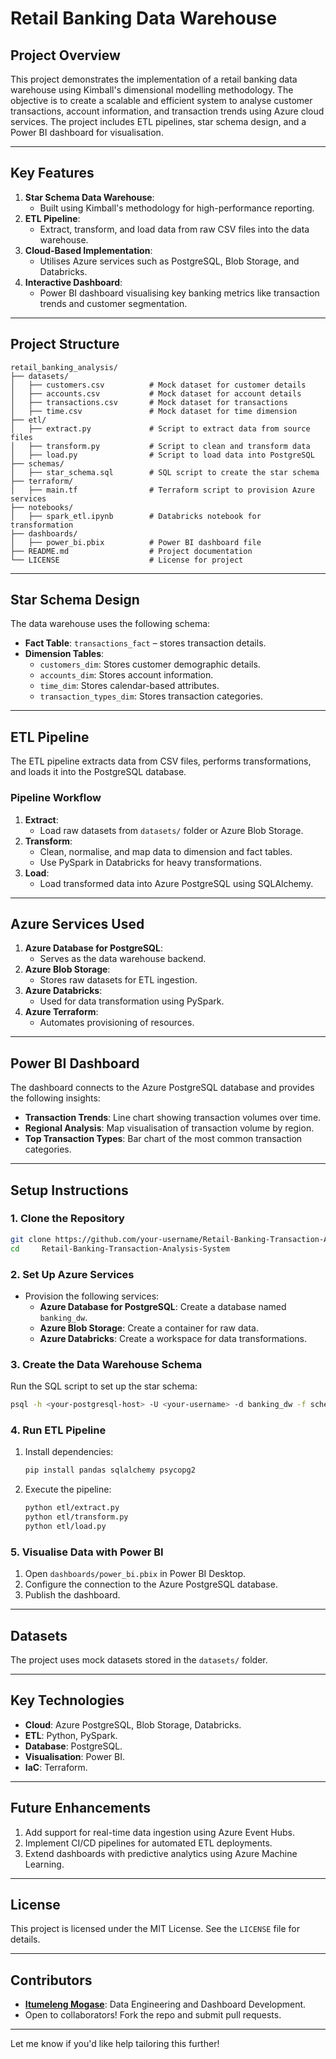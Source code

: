 # **Retail Banking Data Warehouse**

## **Project Overview**
This project demonstrates the implementation of a retail banking data warehouse using Kimball's dimensional modelling methodology. The objective is to create a scalable and efficient system to analyse customer transactions, account information, and transaction trends using Azure cloud services. The project includes ETL pipelines, star schema design, and a Power BI dashboard for visualisation.

---

## **Key Features**
1. **Star Schema Data Warehouse**:
   - Built using Kimball's methodology for high-performance reporting.
2. **ETL Pipeline**:
   - Extract, transform, and load data from raw CSV files into the data warehouse.
3. **Cloud-Based Implementation**:
   - Utilises Azure services such as PostgreSQL, Blob Storage, and Databricks.
4. **Interactive Dashboard**:
   - Power BI dashboard visualising key banking metrics like transaction trends and customer segmentation.

---

## **Project Structure**
```
retail_banking_analysis/
├── datasets/
│   ├── customers.csv          # Mock dataset for customer details
│   ├── accounts.csv           # Mock dataset for account details
│   ├── transactions.csv       # Mock dataset for transactions
│   ├── time.csv               # Mock dataset for time dimension
├── etl/
│   ├── extract.py             # Script to extract data from source files
│   ├── transform.py           # Script to clean and transform data
│   ├── load.py                # Script to load data into PostgreSQL
├── schemas/
│   ├── star_schema.sql        # SQL script to create the star schema
├── terraform/
│   ├── main.tf                # Terraform script to provision Azure services
├── notebooks/
│   ├── spark_etl.ipynb        # Databricks notebook for transformation
├── dashboards/
│   ├── power_bi.pbix          # Power BI dashboard file
├── README.md                  # Project documentation
└── LICENSE                    # License for project
```

---

## **Star Schema Design**
The data warehouse uses the following schema:
- **Fact Table**: `transactions_fact` – stores transaction details.
- **Dimension Tables**:
  - `customers_dim`: Stores customer demographic details.
  - `accounts_dim`: Stores account information.
  - `time_dim`: Stores calendar-based attributes.
  - `transaction_types_dim`: Stores transaction categories.

---

## **ETL Pipeline**
The ETL pipeline extracts data from CSV files, performs transformations, and loads it into the PostgreSQL database. 

### **Pipeline Workflow**
1. **Extract**:
   - Load raw datasets from `datasets/` folder or Azure Blob Storage.
2. **Transform**:
   - Clean, normalise, and map data to dimension and fact tables.
   - Use PySpark in Databricks for heavy transformations.
3. **Load**:
   - Load transformed data into Azure PostgreSQL using SQLAlchemy.

---

## **Azure Services Used**
1. **Azure Database for PostgreSQL**:
   - Serves as the data warehouse backend.
2. **Azure Blob Storage**:
   - Stores raw datasets for ETL ingestion.
3. **Azure Databricks**:
   - Used for data transformation using PySpark.
4. **Azure Terraform**:
   - Automates provisioning of resources.

---

## **Power BI Dashboard**
The dashboard connects to the Azure PostgreSQL database and provides the following insights:
- **Transaction Trends**: Line chart showing transaction volumes over time.
- **Regional Analysis**: Map visualisation of transaction volume by region.
- **Top Transaction Types**: Bar chart of the most common transaction categories.

---

## **Setup Instructions**
### **1. Clone the Repository**
```bash
git clone https://github.com/your-username/Retail-Banking-Transaction-Analysis-System.git
cd     Retail-Banking-Transaction-Analysis-System

```

### **2. Set Up Azure Services**
- Provision the following services:
  - **Azure Database for PostgreSQL**: Create a database named `banking_dw`.
  - **Azure Blob Storage**: Create a container for raw data.
  - **Azure Databricks**: Create a workspace for data transformations.

### **3. Create the Data Warehouse Schema**
Run the SQL script to set up the star schema:
```bash
psql -h <your-postgresql-host> -U <your-username> -d banking_dw -f schemas/star_schema.sql
```

### **4. Run ETL Pipeline**
1. Install dependencies:
   ```bash
   pip install pandas sqlalchemy psycopg2
   ```
2. Execute the pipeline:
   ```bash
   python etl/extract.py
   python etl/transform.py
   python etl/load.py
   ```

### **5. Visualise Data with Power BI**
1. Open `dashboards/power_bi.pbix` in Power BI Desktop.
2. Configure the connection to the Azure PostgreSQL database.
3. Publish the dashboard.

---

## **Datasets**
The project uses mock datasets stored in the `datasets/` folder.

---

## **Key Technologies**
- **Cloud**: Azure PostgreSQL, Blob Storage, Databricks.
- **ETL**: Python, PySpark.
- **Database**: PostgreSQL.
- **Visualisation**: Power BI.
- **IaC**: Terraform.

---

## **Future Enhancements**
1. Add support for real-time data ingestion using Azure Event Hubs.
2. Implement CI/CD pipelines for automated ETL deployments.
3. Extend dashboards with predictive analytics using Azure Machine Learning.

---

## **License**
This project is licensed under the MIT License. See the `LICENSE` file for details.

---

## **Contributors**
- **[Itumeleng Mogase](https://github.com/ItumelengMogase)**: Data Engineering and Dashboard Development.
- Open to collaborators! Fork the repo and submit pull requests.

--- 

Let me know if you'd like help tailoring this further!
